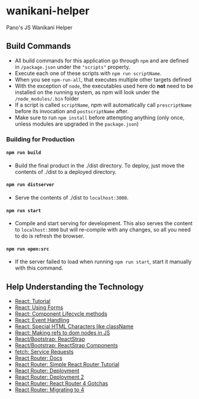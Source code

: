 # wanikani-helper
Pano's JS Wanikani Helper

## Build Commands

- All build commands for this application go through `npm` and are defined in `/package.json` under the `"scripts"` property.
- Execute each one of these scripts with `npm run scriptName`.
- When you see `npm-run-all`, that executes multiple other targets defined
- With the exception of `node`, the executables used here do **not** need to be installed on the running system, as npm will look under the `/node_modules/.bin` folder
- If a script is called `scriptName`, npm will automatically call `prescriptName` before its invocation and `postscriptName` after.
- Make sure to run `npm install` before attempting anything (only once, unless modules are upgraded in the `package.json`)

### Building for Production

#### `npm run build`

- Build the final product in the ./dist directory. To deploy, just move the contents of ./dist to a deployed directory.

#### `npm run distserver`

- Serve the contents of ./dist to `localhost:3000`. 

#### `npm run start`

- Compile and start serving for development. This also serves the content to `localhost:3000` but will re-compile with any changes, so all you need to do is refresh the browser.

#### `npm run open:src`

- If the server failed to load when running `npm run start`, start it manually with this command.
  
## Help Understanding the Technology

- [React: Tutorial](https://reactjs.org/tutorial/tutorial.html)
- [React: Using Forms](https://reactjs.org/docs/forms.html)
- [React: Component Lifecycle methods](https://reactjs.org/docs/react-component.html#componentdidmount)
- [React: Event Handling](https://reactjs.org/docs/handling-events.html)
- [React: Special HTML Characters like className](https://reactjs.org/docs/dom-elements.html)
- [React: Making refs to dom nodes in JS](https://reactjs.org/docs/refs-and-the-dom.html)
- [React/Bootstrap: ReactStrap](https://github.com/reactstrap/reactstrap/blob/master/README.md)
- [React/Bootstrap: ReactStrap Components](https://reactstrap.github.io/components/alerts/)
- [fetch: Service Requests](https://www.npmjs.com/package/whatwg-fetch)
- [React Router: Docs](https://reacttraining.com/react-router/web/guides/philosophy)
- [React Router: Simple React Router Tutorial](https://medium.com/@pshrmn/a-simple-react-router-v4-tutorial-7f23ff27adf)
- [React Router: Deployment](https://stanko.github.io/react-router-subfolder-on-server/)
- [React Router: Deployment 2](https://medium.com/@svinkle/how-to-deploy-a-react-app-to-a-subdirectory-f694d46427c1)
- [React Router: React Router 4 Gotchas](https://medium.com/@djoepramono/react-router-4-gotchas-2ecd1282de65)
- [React Router: Migrating to 4](https://github.com/ReactTraining/react-router/blob/25776d4dc89b8fb2f575884749766355992116b5/packages/react-router/docs/guides/migrating.md#the-router)
